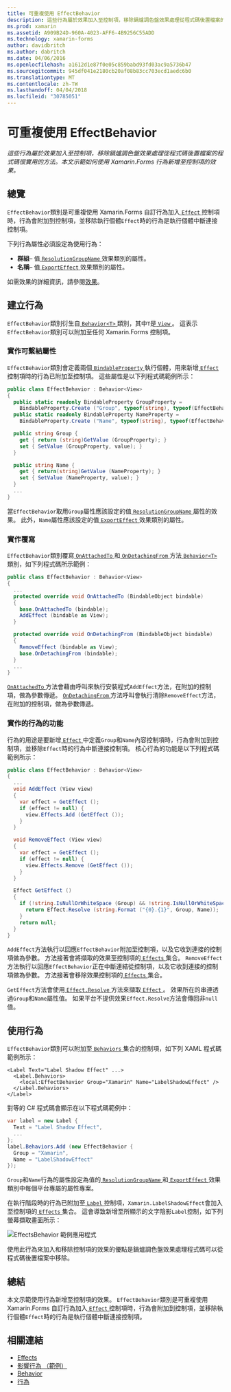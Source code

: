 ```yaml
---
title: 可重複使用 EffectBehavior
description: 這些行為屬於效果加入至控制項，移除鍋爐調色盤效果處理從程式碼後置檔案的程式碼很實用的方法。 本文示範如何使用 Xamarin.Forms 行為新增至控制項的效果。
ms.prod: xamarin
ms.assetid: A909B24D-960A-4023-AFF6-4B9256C55ADD
ms.technology: xamarin-forms
author: davidbritch
ms.author: dabritch
ms.date: 04/06/2016
ms.openlocfilehash: a1612d1e87f0e05c859babd93fd03ac9a5736b47
ms.sourcegitcommit: 945df041e2180cb20af08b83cc703ecd1aedc6b0
ms.translationtype: MT
ms.contentlocale: zh-TW
ms.lasthandoff: 04/04/2018
ms.locfileid: "30785051"
---
```

# <a name="reusable-effectbehavior"></a>可重複使用 EffectBehavior

_這些行為屬於效果加入至控制項，移除鍋爐調色盤效果處理從程式碼後置檔案的程式碼很實用的方法。本文示範如何使用 Xamarin.Forms 行為新增至控制項的效果。_

## <a name="overview"></a>總覽

`EffectBehavior`類別是可重複使用 Xamarin.Forms 自訂行為加入[ `Effect` ](https://developer.xamarin.com/api/type/Xamarin.Forms.Effect/)控制項時，行為會附加到控制項，並移除執行個體`Effect`時的行為是執行個體中斷連接控制項。

下列行為屬性必須設定為使用行為：

- **群組**– 值[ `ResolutionGroupName` ](https://developer.xamarin.com/api/type/Xamarin.Forms.ResolutionGroupNameAttribute/)效果類別的屬性。
- **名稱**– 值[ `ExportEffect` ](https://developer.xamarin.com/api/type/Xamarin.Forms.ExportEffectAttribute/)效果類別的屬性。

如需效果的詳細資訊，請參閱[效果](~/xamarin-forms/app-fundamentals/effects/index.md)。

## <a name="creating-the-behavior"></a>建立行為

`EffectBehavior`類別衍生自[ `Behavior<T>` ](https://developer.xamarin.com/api/type/Xamarin.Forms.Behavior%3CT%3E/)類別，其中`T`是[ `View` ](https://developer.xamarin.com/api/type/Xamarin.Forms.View/)。 這表示`EffectBehavior`類別可以附加至任何 Xamarin.Forms 控制項。

### <a name="implementing-bindable-properties"></a>實作可繫結屬性

`EffectBehavior`類別會定義兩個[ `BindableProperty` ](https://developer.xamarin.com/api/type/Xamarin.Forms.BindableProperty/)執行個體，用來新增[ `Effect` ](https://developer.xamarin.com/api/type/Xamarin.Forms.Effect/)控制項時的行為已附加至控制項。 這些屬性是以下列程式碼範例所示：

```csharp
public class EffectBehavior : Behavior<View>
{
  public static readonly BindableProperty GroupProperty =
    BindableProperty.Create ("Group", typeof(string), typeof(EffectBehavior), null);
  public static readonly BindableProperty NameProperty =
    BindableProperty.Create ("Name", typeof(string), typeof(EffectBehavior), null);

  public string Group {
    get { return (string)GetValue (GroupProperty); }
    set { SetValue (GroupProperty, value); }
  }

  public string Name {
    get { return(string)GetValue (NameProperty); }
    set { SetValue (NameProperty, value); }
  }
  ...
}
```

當`EffectBehavior`取用`Group`屬性應該設定的值[ `ResolutionGroupName` ](https://developer.xamarin.com/api/type/Xamarin.Forms.ResolutionGroupNameAttribute/)屬性的效果。 此外，`Name`屬性應該設定的值[ `ExportEffect` ](https://developer.xamarin.com/api/type/Xamarin.Forms.ExportEffectAttribute/)效果類別的屬性。

### <a name="implementing-the-overrides"></a>實作覆寫

`EffectBehavior`類別覆寫[ `OnAttachedTo` ](https://developer.xamarin.com/api/member/Xamarin.Forms.Behavior%3CT%3E.OnAttachedTo/p/Xamarin.Forms.BindableObject/)和[ `OnDetachingFrom` ](https://developer.xamarin.com/api/member/Xamarin.Forms.Behavior%3CT%3E.OnDetachingFrom/p/Xamarin.Forms.BindableObject/)方法[ `Behavior<T>` ](https://developer.xamarin.com/api/type/Xamarin.Forms.Behavior%3CT%3E/)類別，如下列程式碼所示範例：

```csharp
public class EffectBehavior : Behavior<View>
{
  ...
  protected override void OnAttachedTo (BindableObject bindable)
  {
    base.OnAttachedTo (bindable);
    AddEffect (bindable as View);
  }

  protected override void OnDetachingFrom (BindableObject bindable)
  {
    RemoveEffect (bindable as View);
    base.OnDetachingFrom (bindable);
  }
  ...
}
```

[ `OnAttachedTo` ](https://developer.xamarin.com/api/member/Xamarin.Forms.Behavior%3CT%3E.OnAttachedTo/p/Xamarin.Forms.BindableObject/)方法會藉由呼叫來執行安裝程式`AddEffect`方法，在附加的控制項，做為參數傳遞。 [ `OnDetachingFrom` ](https://developer.xamarin.com/api/member/Xamarin.Forms.Behavior%3CT%3E.OnDetachingFrom/p/Xamarin.Forms.BindableObject/)方法呼叫會執行清除`RemoveEffect`方法，在附加的控制項，做為參數傳遞。

### <a name="implementing-the-behavior-functionality"></a>實作的行為的功能

行為的用途是要新增[ `Effect` ](https://developer.xamarin.com/api/type/Xamarin.Forms.Effect/)中定義`Group`和`Name`內容控制項時，行為會附加到控制項，並移除`Effect`時的行為中斷連接控制項。 核心行為的功能是以下列程式碼範例所示：

```csharp
public class EffectBehavior : Behavior<View>
{
  ...
  void AddEffect (View view)
  {
    var effect = GetEffect ();
    if (effect != null) {
      view.Effects.Add (GetEffect ());
    }
  }

  void RemoveEffect (View view)
  {
    var effect = GetEffect ();
    if (effect != null) {
      view.Effects.Remove (GetEffect ());
    }
  }

  Effect GetEffect ()
  {
    if (!string.IsNullOrWhiteSpace (Group) && !string.IsNullOrWhiteSpace (Name)) {
      return Effect.Resolve (string.Format ("{0}.{1}", Group, Name));
    }
    return null;
  }
}
```

`AddEffect`方法執行以回應`EffectBehavior`附加至控制項，以及它收到連接的控制項做為參數。 方法接著會將擷取的效果至控制項的[ `Effects` ](https://developer.xamarin.com/api/property/Xamarin.Forms.Element.Effects/)集合。 `RemoveEffect`方法執行以回應`EffectBehavior`正在中斷連結從控制項，以及它收到連接的控制項做為參數。 方法接著會移除效果控制項的[ `Effects` ](https://developer.xamarin.com/api/property/Xamarin.Forms.Element.Effects/)集合。

`GetEffect`方法會使用[ `Effect.Resolve` ](https://developer.xamarin.com/api/member/Xamarin.Forms.Effect.Resolve/p/System.String/)方法來擷取[ `Effect` ](https://developer.xamarin.com/api/type/Xamarin.Forms.Effect/)。 效果所在的串連透過`Group`和`Name`屬性值。 如果平台不提供效果`Effect.Resolve`方法會傳回非`null`值。

## <a name="consuming-the-behavior"></a>使用行為

`EffectBehavior`類別可以附加至[ `Behaviors` ](https://developer.xamarin.com/api/property/Xamarin.Forms.VisualElement.Behaviors/)集合的控制項，如下列 XAML 程式碼範例所示：

```xaml
<Label Text="Label Shadow Effect" ...>
  <Label.Behaviors>
    <local:EffectBehavior Group="Xamarin" Name="LabelShadowEffect" />
  </Label.Behaviors>
</Label>
```

對等的 C# 程式碼會顯示在以下程式碼範例中：

```csharp
var label = new Label {
  Text = "Label Shadow Effect",
  ...
};
label.Behaviors.Add (new EffectBehavior {
  Group = "Xamarin",
  Name = "LabelShadowEffect"
});
```

`Group`和`Name`行為的屬性設定為值的[ `ResolutionGroupName` ](https://developer.xamarin.com/api/type/Xamarin.Forms.ResolutionGroupNameAttribute/)和[ `ExportEffect` ](https://developer.xamarin.com/api/type/Xamarin.Forms.ExportEffectAttribute/)效果類別中每個平台專屬的屬性專案。

在執行階段時的行為已附加至[ `Label` ](https://developer.xamarin.com/api/type/Xamarin.Forms.Label/)控制項，`Xamarin.LabelShadowEffect`會加入至控制項的[ `Effects` ](https://developer.xamarin.com/api/property/Xamarin.Forms.Element.Effects/)集合。 這會導致新增至所顯示的文字陰影`Label`控制，如下列螢幕擷取畫面所示：

![](effect-behavior-images/screenshots.png "EffectsBehavior 範例應用程式")

使用此行為來加入和移除控制項的效果的優點是鍋爐調色盤效果處理程式碼可以從程式碼後置檔案中移除。

## <a name="summary"></a>總結

本文示範使用行為新增至控制項的效果。 `EffectBehavior`類別是可重複使用 Xamarin.Forms 自訂行為加入[ `Effect` ](https://developer.xamarin.com/api/type/Xamarin.Forms.Effect/)控制項時，行為會附加到控制項，並移除執行個體`Effect`時的行為是執行個體中斷連接控制項。


## <a name="related-links"></a>相關連結

- [Effects](~/xamarin-forms/app-fundamentals/effects/index.md)
- [影響行為 （範例）](https://developer.xamarin.com/samples/xamarin-forms/behaviors/effectbehavior/)
- [Behavior](https://developer.xamarin.com/api/type/Xamarin.Forms.Behavior/)
- [行為<T>](https://developer.xamarin.com/api/type/Xamarin.Forms.Behavior%3CT%3E/)

